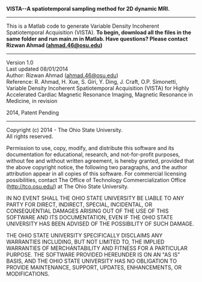 <b> VISTA--A spatiotemporal sampling method for 2D dynamic MRI. </b>
<hr>

This is a Matlab code to generate Variable Density Incoherent Spatiotemporal Acquisition (VISTA). <b> To begin, download all the files in the same folder and run main.m in Matlab. Have questions? Please contact Rizwan Ahmad (ahmad.46@osu.edu) </b>
<hr>

Version 1.0 <br>
Last updated 08/01/2014 <br>
Author: Rizwan Ahmad (ahmad.46@osu.edu) <br>
Reference: R. Ahmad, H. Xue, S. Giri, Y. Ding, J. Craft, O.P. Simonetti, Variable Density Incoherent Spatiotemporal Acquisition (VISTA) for Highly Accelerated Cardiac Magnetic Resonance Imaging, Magnetic Resonance in Medicine, in revision <br>
 
2014, Patent Pending
<hr>


Copyright (c) 2014 - The Ohio State University. <br>
All rights reserved. <br>

Permission to use, copy, modify, and distribute this software and its documentation for educational, research, and not-for-profit purposes, without fee and without written agreement, is hereby granted, provided that the above copyright notice, the following two paragraphs, and the author attribution appear in all copies of this software. For commercial licensing possibilities, contact The Office of Technology Commercialization Office (http://tco.osu.edu/) at The Ohio State University. <br>
 
IN NO EVENT SHALL THE OHIO STATE UNIVERSITY BE LIABLE TO ANY PARTY FOR DIRECT, INDIRECT, SPECIAL, INCIDENTAL, OR CONSEQUENTIAL DAMAGES ARISING OUT OF THE USE OF THIS SOFTWARE AND ITS DOCUMENTATION, EVEN IF THE OHIO STATE UNIVERSITY HAS BEEN ADVISED OF THE POSSIBILITY OF SUCH DAMAGE. <br>

THE OHIO STATE UNIVERSITY SPECIFICALLY DISCLAIMS ANY WARRANTIES INCLUDING, BUT NOT LIMITED TO, THE IMPLIED WARRANTIES OF MERCHANTABILITY AND FITNESS FOR A PARTICULAR PURPOSE. THE SOFTWARE PROVIDED HEREUNDER IS ON AN "AS IS" BASIS, AND THE OHIO STATE UNIVERSITY HAS NO OBLIGATION TO PROVIDE MAINTENANCE, SUPPORT, UPDATES, ENHANCEMENTS, OR MODIFICATIONS. <br>
